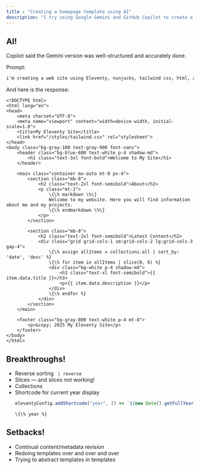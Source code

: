 ```yaml
---
title : "Creating a homepage template using AI"
description: "I try using Google Gemini and GitHub Copilot to create a Nunjucks template for my site's homepage."
---
```




## AI!

Copilot said the Gemini version was well-structured and accurately done.

Prompt:

```txt
i'm creating a web site using Eleventy, nunjucks, tailwind css, html, and markdown. I'd like your help with a template for the homepage.
```

And here is the response:

```njk
<!DOCTYPE html>
<html lang="en">
<head>
    <meta charset="UTF-8">
    <meta name="viewport" content="width=device-width, initial-scale=1.0">
    <title>My Eleventy Site</title>
    <link href="/styles/tailwind.css" rel="stylesheet">
</head>
<body class="bg-gray-100 text-gray-900 font-sans">
    <header class="bg-blue-600 text-white p-4 shadow-md">
        <h1 class="text-3xl font-bold">Welcome to My Site</h1>
    </header>

    <main class="container mx-auto mt-8 px-4">
        <section class="mb-8">
            <h2 class="text-2xl font-semibold">About</h2>
            <p class="mt-2">
                \{\% markdown \%\}
                Welcome to my website. Here you will find information about me and my projects.
                \{\% endmarkdown \%\}
            </p>
        </section>

        <section class="mb-8">
            <h2 class="text-2xl font-semibold">Latest Content</h2>
            <div class="grid grid-cols-1 sm:grid-cols-2 lg:grid-cols-3 gap-4">
                \{\% assign allItems = collections.all | sort_by: 'date', 'desc' %}
                \{\% for item in allItems | slice(0, 6) %}
                <div class="bg-white p-4 shadow-md">
                    <h3 class="text-xl font-semibold">{{ item.data.title }}</h3>
                    <p>{{ item.data.description }}</p>
                </div>
                \{\% endfor %}
            </div>
        </section>
    </main>

    <footer class="bg-gray-800 text-white p-4 mt-8">
        <p>&copy; 2025 My Eleventy Site</p>
    </footer>
</body>
</html>
```


## Breakthroughs!

- Reverse sorting ` | reverse`
- Slices &mdash; and slices not working!
- Collections
- Shortcode for current year display
    ```js
    eleventyConfig.addShortcode("year", () => `${new Date().getFullYear()}`);
    ```
    ```
    \{\% year %}
    ```

## Setbacks!

- Continual content/metadata revision
- Redoing templates over and over and over
- Trying to abstract templates in templates